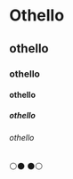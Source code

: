 # Othello
## othello
### othello
#### othello
##### othello
###### othello

:white_circle::black_circle:
:black_circle::white_circle:

